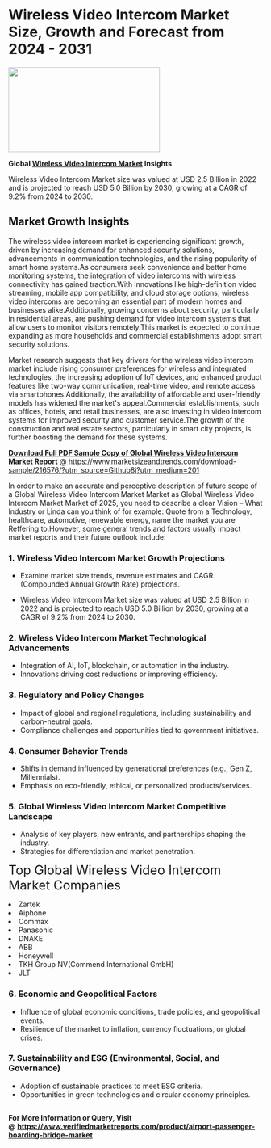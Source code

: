 <H1>Wireless Video Intercom Market Size, Growth and Forecast from 2024 - 2031</H1><img class="aligncenter size-medium wp-image-584254" src="https://thirdeyenews.in/wp-content/uploads/2024/09/Global-Market-Research-300x168.jpeg" alt="" width="300" height="168" /><p><strong>Global&nbsp;<a href="https://www.marketsizeandtrends.com/download-sample/216576/?utm_source=Github8j?utm_medium=201">Wireless Video Intercom Market</a> Insights</strong></p><p>Wireless Video Intercom Market size was valued at USD 2.5 Billion in 2022 and is projected to reach USD 5.0 Billion by 2030, growing at a CAGR of 9.2% from 2024 to 2030.</p><p><h2>Market Growth Insights</h2> <p>The wireless video intercom market is experiencing significant growth, driven by increasing demand for enhanced security solutions, advancements in communication technologies, and the rising popularity of smart home systems.As consumers seek convenience and better home monitoring systems, the integration of video intercoms with wireless connectivity has gained traction.With innovations like high-definition video streaming, mobile app compatibility, and cloud storage options, wireless video intercoms are becoming an essential part of modern homes and businesses alike.Additionally, growing concerns about security, particularly in residential areas, are pushing demand for video intercom systems that allow users to monitor visitors remotely.This market is expected to continue expanding as more households and commercial establishments adopt smart security solutions.</p> <p><a href="download_link"></a></p> <p>Market research suggests that key drivers for the wireless video intercom market include rising consumer preferences for wireless and integrated technologies, the increasing adoption of IoT devices, and enhanced product features like two-way communication, real-time video, and remote access via smartphones.Additionally, the availability of affordable and user-friendly models has widened the market's appeal.Commercial establishments, such as offices, hotels, and retail businesses, are also investing in video intercom systems for improved security and customer service.The growth of the construction and real estate sectors, particularly in smart city projects, is further boosting the demand for these systems.</p> <p><a href="get_more_link"></p><p><span class=""><strong>Download Full PDF Sample Copy of Global Wireless Video Intercom Market Report</strong> @ <a href="https://www.marketsizeandtrends.com/download-sample/216576/?utm_source=Github8j?utm_medium=201" target="_blank">https://www.marketsizeandtrends.com/download-sample/216576/?utm_source=Github8j?utm_medium=201</a></span></p><p>In order to make an accurate and perceptive description of future scope of a Global&nbsp;Wireless Video Intercom Market Market as Global&nbsp;Wireless Video Intercom Market Market of 2025, you need to describe a clear Vision &ndash; What Industry or Linda can you think of for example: Quote from a Technology, healthcare, automotive, renewable energy, name the market you are Reffering to.However, some general trends and factors usually impact market reports and their future outlook include:</p><h3>1.&nbsp;<strong>Wireless Video Intercom Market Growth Projections</strong></h3><ul><li>Examine market size trends, revenue estimates and CAGR (Compounded Annual Growth Rate) projections.</li><li><p>Wireless Video Intercom Market size was valued at USD 2.5 Billion in 2022 and is projected to reach USD 5.0 Billion by 2030, growing at a CAGR of 9.2% from 2024 to 2030.</p></li></ul><h3>2.&nbsp;<strong>Wireless Video Intercom Market Technological Advancements</strong></h3><ul><li>Integration of AI, IoT, blockchain, or automation in the industry.</li><li>Innovations driving cost reductions or improving efficiency.</li></ul><h3>3.&nbsp;<strong>Regulatory and Policy Changes</strong></h3><ul><li>Impact of global and regional regulations, including sustainability and carbon-neutral goals.</li><li>Compliance challenges and opportunities tied to government initiatives.</li></ul><h3>4.&nbsp;<strong>Consumer Behavior Trends</strong></h3><ul><li>Shifts in demand influenced by generational preferences (e.g., Gen Z, Millennials).</li><li>Emphasis on eco-friendly, ethical, or personalized products/services.</li></ul><h3>5.&nbsp;<strong>Global Wireless Video Intercom Market Competitive Landscape</strong></h3><ul><li>Analysis of key players, new entrants, and partnerships shaping the industry.</li><li>Strategies for differentiation and market penetration.</li></ul><p data-pm-slice="1 1 []"><span style="color: inherit; font-family: inherit; font-size: 25px;">Top Global Wireless Video Intercom Market Companies</span></p><div class="" data-test-id=""><p><li>Zartek</li><li> Aiphone</li><li> Commax</li><li> Panasonic</li><li> DNAKE</li><li> ABB</li><li> Honeywell</li><li> TKH Group NV(Commend International GmbH)</li><li> JLT</li></p></div><h3>6.&nbsp;<strong>Economic and Geopolitical Factors</strong></h3><ul><li>Influence of global economic conditions, trade policies, and geopolitical events.</li><li>Resilience of the market to inflation, currency fluctuations, or global crises.</li></ul><h3>7.&nbsp;<strong>Sustainability and ESG (Environmental, Social, and Governance)</strong></h3><ul><li>Adoption of sustainable practices to meet ESG criteria.</li><li>Opportunities in green technologies and circular economy principles.</li></ul><h2><strong style="font-size: 14px;">For More Information or Query, Visit @&nbsp;</strong><a style="background-color: #ffffff; font-size: 14px;" href="https://www.marketsizeandtrends.com/report/wireless-video-intercom-market/" target="_blank">https://www.verifiedmarketreports.com/product/airport-passenger-boarding-bridge-market</a></h2>